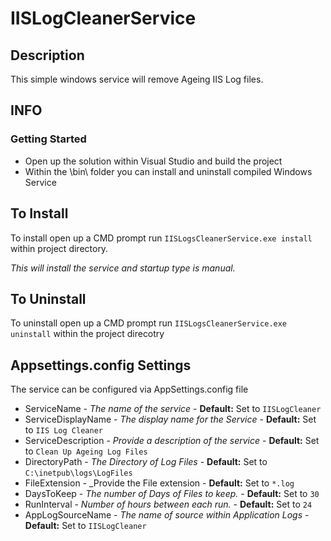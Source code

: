 # IISLogCleanerService
 
## Description

This simple windows service will remove Ageing IIS Log files. 

## INFO 

### Getting Started

* Open up the solution within Visual Studio and build the project
* Within the <Project>\bin\ folder you can install and uninstall compiled Windows Service

## To Install 
To install open up a CMD prompt run `IISLogsCleanerService.exe install` within project directory. 

_This will install the service and startup type is manual._

## To Uninstall
To uninstall open up a CMD prompt run `IISLogsCleanerService.exe uninstall` within the project direcotry

## Appsettings.config Settings

The service can be configured via AppSettings.config file 

* ServiceName - _The name of the service_  - **Default:** Set to `IISLogCleaner`
* ServiceDisplayName - _The display name for the Service_ - **Default:** Set to `IIS Log Cleaner`
* ServiceDescription - _Provide a description of the service_ - **Default:** Set to `Clean Up Ageing Log Files`
* DirectoryPath - _The Directory of Log Files_ - **Default:** Set to `C:\inetpub\logs\LogFiles`
* FileExtension - _Provide the File extension - **Default:** Set to `*.log` 
* DaysToKeep - _The number of Days of Files to keep._ - **Default:** Set to `30`
* RunInterval - _Number of hours between each run._ - **Default:** Set to `24`
* AppLogSourceName - _The name of source within Application Logs_ - **Default:** Set to `IISLogCleaner`

